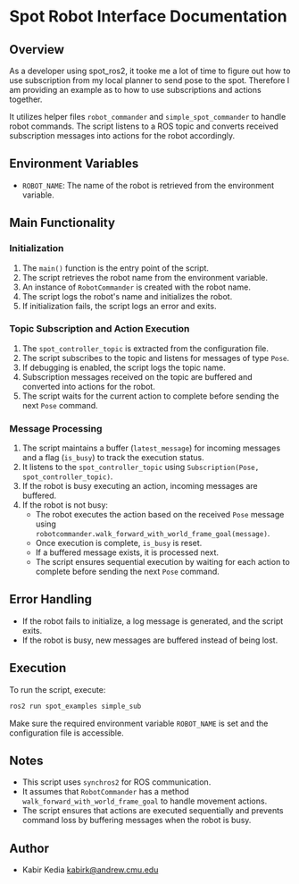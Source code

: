 # Spot Robot Interface Documentation

## Overview
As a developer using spot_ros2, it tooke me a lot of time to figure out how to use subscription from my local planner to send pose to the spot. Therefore I am providing an example as to how to use subscriptions and actions together. 


It utilizes helper files `robot_commander` and `simple_spot_commander` to handle robot commands. The script listens to a ROS topic and converts received subscription messages into actions for the robot accordingly.

## Environment Variables
- `ROBOT_NAME`: The name of the robot is retrieved from the environment variable.

## Main Functionality
### Initialization
1. The `main()` function is the entry point of the script.
2. The script retrieves the robot name from the environment variable.
3. An instance of `RobotCommander` is created with the robot name.
4. The script logs the robot's name and initializes the robot.
5. If initialization fails, the script logs an error and exits.

### Topic Subscription and Action Execution
1. The `spot_controller_topic` is extracted from the configuration file.
2. The script subscribes to the topic and listens for messages of type `Pose`.
3. If debugging is enabled, the script logs the topic name.
4. Subscription messages received on the topic are buffered and converted into actions for the robot.
5. The script waits for the current action to complete before sending the next `Pose` command.

### Message Processing
1. The script maintains a buffer (`latest_message`) for incoming messages and a flag (`is_busy`) to track the execution status.
2. It listens to the `spot_controller_topic` using `Subscription(Pose, spot_controller_topic)`.
3. If the robot is busy executing an action, incoming messages are buffered.
4. If the robot is not busy:
   - The robot executes the action based on the received `Pose` message using `robotcommander.walk_forward_with_world_frame_goal(message)`.
   - Once execution is complete, `is_busy` is reset.
   - If a buffered message exists, it is processed next.
   - The script ensures sequential execution by waiting for each action to complete before sending the next `Pose` command.

## Error Handling
- If the robot fails to initialize, a log message is generated, and the script exits.
- If the robot is busy, new messages are buffered instead of being lost.

## Execution
To run the script, execute:
```sh
ros2 run spot_examples simple_sub
```
Make sure the required environment variable `ROBOT_NAME` is set and the configuration file is accessible.

## Notes
- This script uses `synchros2` for ROS communication.
- It assumes that `RobotCommander` has a method `walk_forward_with_world_frame_goal` to handle movement actions.
- The script ensures that actions are executed sequentially and prevents command loss by buffering messages when the robot is busy.

## Author
- Kabir Kedia <kabirk@andrew.cmu.edu>
